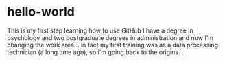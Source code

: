 # hello-world
This is my first step learning how to use GitHub
I have a degree in psychology and two postgraduate degrees in administration and now I'm changing the work area...
in fact my first training was as a data processing technician (a long time ago), so i'm going back to the origins.
.
